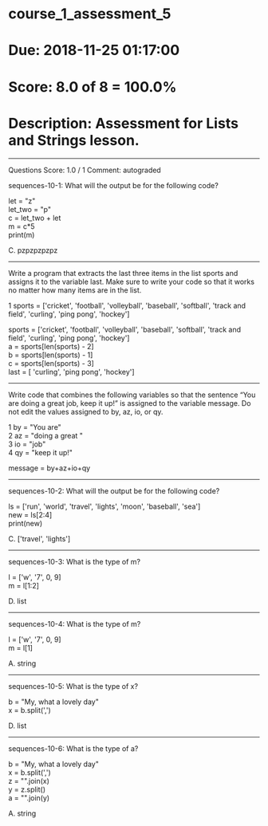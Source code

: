 # course_1_assessment_5
# Due: 2018-11-25 01:17:00
# Score: 8.0 of 8 = 100.0%
# Description: Assessment for Lists and Strings lesson.

------------------------------------------------------------------------
Questions
Score: 1.0 / 1
Comment: autograded

sequences-10-1: What will the output be for the following code?<br>

let = "z"<br>
let_two = "p"<br>
c = let_two + let<br>
m = c*5<br>
print(m)<br>

C. pzpzpzpzpz<br>

------------------------------------------------------------

Write a program that extracts the last three items in the list sports and assigns it to the variable last. Make sure to write your code so that it works no matter how many items are in the list.

1
sports = ['cricket', 'football', 'volleyball', 'baseball', 'softball', 'track and field', 'curling', 'ping pong', 'hockey']<br>


sports = ['cricket', 'football', 'volleyball', 'baseball', 'softball', 'track and field', 'curling', 'ping pong', 'hockey']
<br>
a = sports[len(sports) - 2]<br>
b = sports[len(sports) - 1]<br>
c = sports[len(sports) - 3]<br>
last = [ 'curling', 'ping pong', 'hockey']<br>

------------------------------------------------------------------------

Write code that combines the following variables so that the sentence “You are doing a great job, keep it up!” is assigned to the variable message. Do not edit the values assigned to by, az, io, or qy.

1
by = "You are"<br>
2
az = "doing a great "<br>
3
io = "job"<br>
4
qy = "keep it up!"<br>


message = by+az+io+qy<br>

---------------------------------------------------------------------------------------

sequences-10-2: What will the output be for the following code?

ls = ['run', 'world', 'travel', 'lights', 'moon', 'baseball', 'sea']<br>
new = ls[2:4]<br>
print(new)<br>

C. ['travel', 'lights']<br>

------------------------------------------------------------------------

sequences-10-3: What is the type of m?<br>

l = ['w', '7', 0, 9]<br>
m = l[1:2]<br>


D. list

---------------------------------------------------------------------

sequences-10-4: What is the type of m?<br>

l = ['w', '7', 0, 9]<br>
m = l[1]<br>

A. string<br>

--------------------------------------------------------------------------------


sequences-10-5: What is the type of x?<br>

b = "My, what a lovely day"<br>
x = b.split(',')<br>

D. list

--------------------------------------------------------------------------------


sequences-10-6: What is the type of a?<br>

b = "My, what a lovely day"<br>
x = b.split(',')<br>
z = "".join(x)<br>
y = z.split()<br>
a = "".join(y)<br>

A. string

